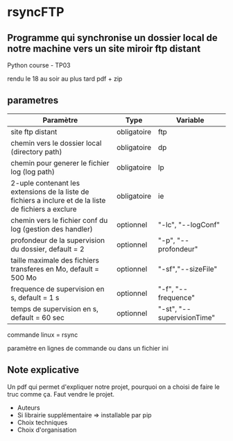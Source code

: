 # rsyncFTP

## Programme qui synchronise un dossier local de notre machine vers un site miroir ftp distant
Python course - TP03

rendu le 18 au soir au plus tard
pdf + zip


## parametres

|Paramètre|Type|Variable|
|---|---|---|
|site ftp distant|obligatoire|ftp|
|chemin vers le dossier local (directory path)|obligatoire|dp|
|chemin pour generer le fichier log (log path)|obligatoire|lp|
|2-uple contenant les extensions de la liste de fichiers a inclure et de la liste de fichiers a exclure|obligatoire|ie|
|chemin vers le fichier conf du log (gestion des handler)|optionnel|"-lc", "--logConf"|
|profondeur de la supervision du dossier, default = 2|optionnel|"-p", "--profondeur"|
|taille maximale des fichiers transferes en Mo, default = 500 Mo|optionnel|"-sf","--sizeFile"|
|frequence de supervision en s, default = 1 s|optionnel|"-f", "--frequence"|
|temps de supervision en s, default = 60 sec|optionnel|"-st", "--supervisionTime"|


commande linux = rsync

paramètre en lignes de commande ou dans un fichier ini


## Note explicative

Un pdf qui permet d'expliquer notre projet, pourquoi on a choisi de faire le truc comme ça. Faut vendre le projet.

- Auteurs
- Si librairie supplémentaire => installable par pip
- Choix techniques
- Choix d'organisation


